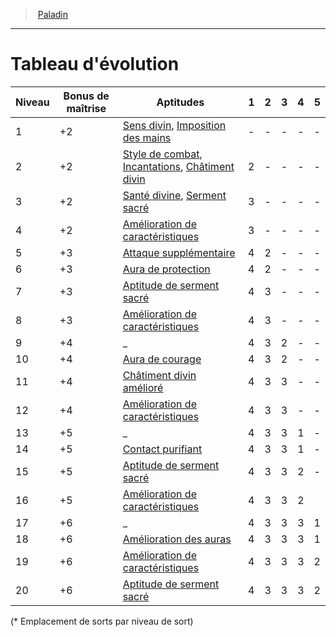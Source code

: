 ﻿---
!ClassEvolutionItem
Table: >+
  |Niveau|Bonus <!--br-->de <!--br-->maîtrise|Aptitudes|1|2|3|4|5|

  |---|---|---|---|---|---|---|---|

  |1|+2|[Sens divin](hd_paladin_sens_divin.md), [Imposition des mains](hd_paladin_imposition_des_mains.md)|-|-|-|-|-|

  |2|+2|[Style de combat](hd_paladin_style_de_combat.md), [Incantations](hd_paladin_incantations.md), [Châtiment divin](hd_paladin_chatiment_divin.md)|2|-|-|-|-|

  |3|+2|[Santé divine](hd_paladin_sante_divine.md), [Serment sacré](hd_paladin_serment_sacre.md)|3|-|-|-|-|

  |4|+2|[Amélioration de caractéristiques](hd_paladin_amelioration_de_caracteristiques.md)|3|-|-|-|-|

  |5|+3|[Attaque supplémentaire](hd_paladin_attaque_supplementaire.md)|4|2|-|-|-|

  |6|+3|[Aura de protection](hd_paladin_aura_de_protection.md)|4|2|-|-|-|

  |7|+3|[Aptitude de serment sacré](hd_paladin_serment_sacre.md)|4|3|-|-|-|

  |8|+3|[Amélioration de caractéristiques](hd_paladin_amelioration_de_caracteristiques.md)|4|3|-|-|-|

  |9|+4|_|4|3|2|-|-|

  |10|+4|[Aura de courage](hd_paladin_aura_de_courage.md)|4|3|2|-|-|

  |11|+4|[Châtiment divin amélioré](hd_paladin_chatiment_divin_ameliore.md)|4|3|3|-|-|

  |12|+4|[Amélioration de caractéristiques](hd_paladin_amelioration_de_caracteristiques.md)|4|3|3|-|-|

  |13|+5|_|4|3|3|1|-|

  |14|+5|[Contact purifiant](hd_paladin_contact_purifiant.md)|4|3|3|1|-|

  |15|+5|[Aptitude de serment sacré](hd_paladin_serment_sacre.md)|4|3|3|2|-|

  |16|+5|[Amélioration de caractéristiques](hd_paladin_amelioration_de_caracteristiques.md)|4|3|3|2||

  |17|+6|_|4|3|3|3|1|

  |18|+6|[Amélioration des auras](hd_paladin_auras.md)|4|3|3|3|1|

  |19|+6|[Amélioration de caractéristiques](hd_paladin_amelioration_de_caracteristiques.md)|4|3|3|3|2|

  |20|+6|[Aptitude de serment sacré](hd_paladin_serment_sacre.md)|4|3|3|3|2|

Id: paladin_hd.md#tableau-dévolution
ParentLink: paladin_hd.md#paladin
Name: Tableau d'évolution
ParentName: Paladin
NameLevel: 1
Attributes:
  Name: Tableau d'évolution
  Markdown: >+
    # <!--Name-->Tableau d'évolution<!--/Name-->


    |Niveau|Bonus <!--br-->de <!--br-->maîtrise|Aptitudes|1|2|3|4|5|

    |---|---|---|---|---|---|---|---|

    |1|+2|[Sens divin](hd_paladin_sens_divin.md), [Imposition des mains](hd_paladin_imposition_des_mains.md)|-|-|-|-|-|

    |2|+2|[Style de combat](hd_paladin_style_de_combat.md), [Incantations](hd_paladin_incantations.md), [Châtiment divin](hd_paladin_chatiment_divin.md)|2|-|-|-|-|

    |3|+2|[Santé divine](hd_paladin_sante_divine.md), [Serment sacré](hd_paladin_serment_sacre.md)|3|-|-|-|-|

    |4|+2|[Amélioration de caractéristiques](hd_paladin_amelioration_de_caracteristiques.md)|3|-|-|-|-|

    |5|+3|[Attaque supplémentaire](hd_paladin_attaque_supplementaire.md)|4|2|-|-|-|

    |6|+3|[Aura de protection](hd_paladin_aura_de_protection.md)|4|2|-|-|-|

    |7|+3|[Aptitude de serment sacré](hd_paladin_serment_sacre.md)|4|3|-|-|-|

    |8|+3|[Amélioration de caractéristiques](hd_paladin_amelioration_de_caracteristiques.md)|4|3|-|-|-|

    |9|+4|_|4|3|2|-|-|

    |10|+4|[Aura de courage](hd_paladin_aura_de_courage.md)|4|3|2|-|-|

    |11|+4|[Châtiment divin amélioré](hd_paladin_chatiment_divin_ameliore.md)|4|3|3|-|-|

    |12|+4|[Amélioration de caractéristiques](hd_paladin_amelioration_de_caracteristiques.md)|4|3|3|-|-|

    |13|+5|_|4|3|3|1|-|

    |14|+5|[Contact purifiant](hd_paladin_contact_purifiant.md)|4|3|3|1|-|

    |15|+5|[Aptitude de serment sacré](hd_paladin_serment_sacre.md)|4|3|3|2|-|

    |16|+5|[Amélioration de caractéristiques](hd_paladin_amelioration_de_caracteristiques.md)|4|3|3|2||

    |17|+6|_|4|3|3|3|1|

    |18|+6|[Amélioration des auras](hd_paladin_auras.md)|4|3|3|3|1|

    |19|+6|[Amélioration de caractéristiques](hd_paladin_amelioration_de_caracteristiques.md)|4|3|3|3|2|

    |20|+6|[Aptitude de serment sacré](hd_paladin_serment_sacre.md)|4|3|3|3|2|


    (* Emplacement de sorts par niveau de sort)

  Table: >+
    |Niveau|Bonus <!--br-->de <!--br-->maîtrise|Aptitudes|1|2|3|4|5|

    |---|---|---|---|---|---|---|---|

    |1|+2|[Sens divin](hd_paladin_sens_divin.md), [Imposition des mains](hd_paladin_imposition_des_mains.md)|-|-|-|-|-|

    |2|+2|[Style de combat](hd_paladin_style_de_combat.md), [Incantations](hd_paladin_incantations.md), [Châtiment divin](hd_paladin_chatiment_divin.md)|2|-|-|-|-|

    |3|+2|[Santé divine](hd_paladin_sante_divine.md), [Serment sacré](hd_paladin_serment_sacre.md)|3|-|-|-|-|

    |4|+2|[Amélioration de caractéristiques](hd_paladin_amelioration_de_caracteristiques.md)|3|-|-|-|-|

    |5|+3|[Attaque supplémentaire](hd_paladin_attaque_supplementaire.md)|4|2|-|-|-|

    |6|+3|[Aura de protection](hd_paladin_aura_de_protection.md)|4|2|-|-|-|

    |7|+3|[Aptitude de serment sacré](hd_paladin_serment_sacre.md)|4|3|-|-|-|

    |8|+3|[Amélioration de caractéristiques](hd_paladin_amelioration_de_caracteristiques.md)|4|3|-|-|-|

    |9|+4|_|4|3|2|-|-|

    |10|+4|[Aura de courage](hd_paladin_aura_de_courage.md)|4|3|2|-|-|

    |11|+4|[Châtiment divin amélioré](hd_paladin_chatiment_divin_ameliore.md)|4|3|3|-|-|

    |12|+4|[Amélioration de caractéristiques](hd_paladin_amelioration_de_caracteristiques.md)|4|3|3|-|-|

    |13|+5|_|4|3|3|1|-|

    |14|+5|[Contact purifiant](hd_paladin_contact_purifiant.md)|4|3|3|1|-|

    |15|+5|[Aptitude de serment sacré](hd_paladin_serment_sacre.md)|4|3|3|2|-|

    |16|+5|[Amélioration de caractéristiques](hd_paladin_amelioration_de_caracteristiques.md)|4|3|3|2||

    |17|+6|_|4|3|3|3|1|

    |18|+6|[Amélioration des auras](hd_paladin_auras.md)|4|3|3|3|1|

    |19|+6|[Amélioration de caractéristiques](hd_paladin_amelioration_de_caracteristiques.md)|4|3|3|3|2|

    |20|+6|[Aptitude de serment sacré](hd_paladin_serment_sacre.md)|4|3|3|3|2|

AttributesDictionary: >+
  Name: Tableau d'évolution

  Markdown: >+

    # <!--Name-->Tableau d'évolution<!--/Name-->





    |Niveau|Bonus <!--br-->de <!--br-->maîtrise|Aptitudes|1|2|3|4|5|



    |---|---|---|---|---|---|---|---|



    |1|+2|[Sens divin](hd_paladin_sens_divin.md), [Imposition des mains](hd_paladin_imposition_des_mains.md)|-|-|-|-|-|



    |2|+2|[Style de combat](hd_paladin_style_de_combat.md), [Incantations](hd_paladin_incantations.md), [Châtiment divin](hd_paladin_chatiment_divin.md)|2|-|-|-|-|



    |3|+2|[Santé divine](hd_paladin_sante_divine.md), [Serment sacré](hd_paladin_serment_sacre.md)|3|-|-|-|-|



    |4|+2|[Amélioration de caractéristiques](hd_paladin_amelioration_de_caracteristiques.md)|3|-|-|-|-|



    |5|+3|[Attaque supplémentaire](hd_paladin_attaque_supplementaire.md)|4|2|-|-|-|



    |6|+3|[Aura de protection](hd_paladin_aura_de_protection.md)|4|2|-|-|-|



    |7|+3|[Aptitude de serment sacré](hd_paladin_serment_sacre.md)|4|3|-|-|-|



    |8|+3|[Amélioration de caractéristiques](hd_paladin_amelioration_de_caracteristiques.md)|4|3|-|-|-|



    |9|+4|_|4|3|2|-|-|



    |10|+4|[Aura de courage](hd_paladin_aura_de_courage.md)|4|3|2|-|-|



    |11|+4|[Châtiment divin amélioré](hd_paladin_chatiment_divin_ameliore.md)|4|3|3|-|-|



    |12|+4|[Amélioration de caractéristiques](hd_paladin_amelioration_de_caracteristiques.md)|4|3|3|-|-|



    |13|+5|_|4|3|3|1|-|



    |14|+5|[Contact purifiant](hd_paladin_contact_purifiant.md)|4|3|3|1|-|



    |15|+5|[Aptitude de serment sacré](hd_paladin_serment_sacre.md)|4|3|3|2|-|



    |16|+5|[Amélioration de caractéristiques](hd_paladin_amelioration_de_caracteristiques.md)|4|3|3|2||



    |17|+6|_|4|3|3|3|1|



    |18|+6|[Amélioration des auras](hd_paladin_auras.md)|4|3|3|3|1|



    |19|+6|[Amélioration de caractéristiques](hd_paladin_amelioration_de_caracteristiques.md)|4|3|3|3|2|



    |20|+6|[Aptitude de serment sacré](hd_paladin_serment_sacre.md)|4|3|3|3|2|





    (* Emplacement de sorts par niveau de sort)



  Table: >+

    |Niveau|Bonus <!--br-->de <!--br-->maîtrise|Aptitudes|1|2|3|4|5|



    |---|---|---|---|---|---|---|---|



    |1|+2|[Sens divin](hd_paladin_sens_divin.md), [Imposition des mains](hd_paladin_imposition_des_mains.md)|-|-|-|-|-|



    |2|+2|[Style de combat](hd_paladin_style_de_combat.md), [Incantations](hd_paladin_incantations.md), [Châtiment divin](hd_paladin_chatiment_divin.md)|2|-|-|-|-|



    |3|+2|[Santé divine](hd_paladin_sante_divine.md), [Serment sacré](hd_paladin_serment_sacre.md)|3|-|-|-|-|



    |4|+2|[Amélioration de caractéristiques](hd_paladin_amelioration_de_caracteristiques.md)|3|-|-|-|-|



    |5|+3|[Attaque supplémentaire](hd_paladin_attaque_supplementaire.md)|4|2|-|-|-|



    |6|+3|[Aura de protection](hd_paladin_aura_de_protection.md)|4|2|-|-|-|



    |7|+3|[Aptitude de serment sacré](hd_paladin_serment_sacre.md)|4|3|-|-|-|



    |8|+3|[Amélioration de caractéristiques](hd_paladin_amelioration_de_caracteristiques.md)|4|3|-|-|-|



    |9|+4|_|4|3|2|-|-|



    |10|+4|[Aura de courage](hd_paladin_aura_de_courage.md)|4|3|2|-|-|



    |11|+4|[Châtiment divin amélioré](hd_paladin_chatiment_divin_ameliore.md)|4|3|3|-|-|



    |12|+4|[Amélioration de caractéristiques](hd_paladin_amelioration_de_caracteristiques.md)|4|3|3|-|-|



    |13|+5|_|4|3|3|1|-|



    |14|+5|[Contact purifiant](hd_paladin_contact_purifiant.md)|4|3|3|1|-|



    |15|+5|[Aptitude de serment sacré](hd_paladin_serment_sacre.md)|4|3|3|2|-|



    |16|+5|[Amélioration de caractéristiques](hd_paladin_amelioration_de_caracteristiques.md)|4|3|3|2||



    |17|+6|_|4|3|3|3|1|



    |18|+6|[Amélioration des auras](hd_paladin_auras.md)|4|3|3|3|1|



    |19|+6|[Amélioration de caractéristiques](hd_paladin_amelioration_de_caracteristiques.md)|4|3|3|3|2|



    |20|+6|[Aptitude de serment sacré](hd_paladin_serment_sacre.md)|4|3|3|3|2|



---
> [Paladin](hd_paladin.md)

---

# Tableau d'évolution

|Niveau|Bonus de maîtrise|Aptitudes|1|2|3|4|5|
|---|---|---|---|---|---|---|---|
|1|+2|[Sens divin](hd_paladin_sens_divin.md), [Imposition des mains](hd_paladin_imposition_des_mains.md)|-|-|-|-|-|
|2|+2|[Style de combat](hd_paladin_style_de_combat.md), [Incantations](hd_paladin_incantations.md), [Châtiment divin](hd_paladin_chatiment_divin.md)|2|-|-|-|-|
|3|+2|[Santé divine](hd_paladin_sante_divine.md), [Serment sacré](hd_paladin_serment_sacre.md)|3|-|-|-|-|
|4|+2|[Amélioration de caractéristiques](hd_paladin_amelioration_de_caracteristiques.md)|3|-|-|-|-|
|5|+3|[Attaque supplémentaire](hd_paladin_attaque_supplementaire.md)|4|2|-|-|-|
|6|+3|[Aura de protection](hd_paladin_aura_de_protection.md)|4|2|-|-|-|
|7|+3|[Aptitude de serment sacré](hd_paladin_serment_sacre.md)|4|3|-|-|-|
|8|+3|[Amélioration de caractéristiques](hd_paladin_amelioration_de_caracteristiques.md)|4|3|-|-|-|
|9|+4|_|4|3|2|-|-|
|10|+4|[Aura de courage](hd_paladin_aura_de_courage.md)|4|3|2|-|-|
|11|+4|[Châtiment divin amélioré](hd_paladin_chatiment_divin_ameliore.md)|4|3|3|-|-|
|12|+4|[Amélioration de caractéristiques](hd_paladin_amelioration_de_caracteristiques.md)|4|3|3|-|-|
|13|+5|_|4|3|3|1|-|
|14|+5|[Contact purifiant](hd_paladin_contact_purifiant.md)|4|3|3|1|-|
|15|+5|[Aptitude de serment sacré](hd_paladin_serment_sacre.md)|4|3|3|2|-|
|16|+5|[Amélioration de caractéristiques](hd_paladin_amelioration_de_caracteristiques.md)|4|3|3|2||
|17|+6|_|4|3|3|3|1|
|18|+6|[Amélioration des auras](hd_paladin_auras.md)|4|3|3|3|1|
|19|+6|[Amélioration de caractéristiques](hd_paladin_amelioration_de_caracteristiques.md)|4|3|3|3|2|
|20|+6|[Aptitude de serment sacré](hd_paladin_serment_sacre.md)|4|3|3|3|2|

(* Emplacement de sorts par niveau de sort)

